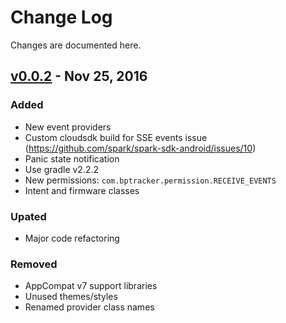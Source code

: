 Change Log
==========
Changes are documented here.


[v0.0.2] - Nov 25, 2016
-------------------------
### Added
  - New event providers
  - Custom cloudsdk build for SSE events issue (https://github.com/spark/spark-sdk-android/issues/10)
  - Panic state notification
  - Use gradle v2.2.2
  - New permissions: `com.bptracker.permission.RECEIVE_EVENTS`
  - Intent and firmware classes

### Upated
  - Major code refactoring

### Removed
  - AppCompat v7 support libraries
  - Unused themes/styles
  - Renamed provider class names


[v0.0.2]: https://github.com/BP-Tracker/bp-tracker-android/releases/tag/v0.0.2
